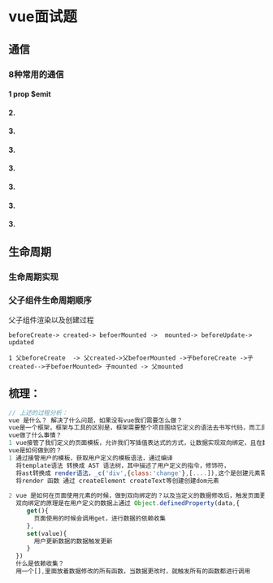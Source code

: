 # vue面试题

## 通信

### 8种常用的通信

#### 1 prop $emit

#### 2.

#### 3.

#### 3.

#### 3.

#### 3.

#### 3.

#### 3.

## 生命周期

### 生命周期实现



### 父子组件生命周期顺序

父子组件渲染以及创建过程

```text
beforeCreate-> created-> befoerMounted ->  mounted-> beforeUpdate-> updated 

1 父beforeCreate  -> 父created->父befoerMounted ->子beforeCreate ->子created-->子befoerMounted> 子mounted -> 父mounted 
```





## 梳理：

```js
// 上述的过程分析：
vue 是什么？ 解决了什么问题，如果没有vue我们需要怎么做？
vue是一个框架，框架与工具的区别是，框架需要整个项目围绕它定义的语法去书写代码，而工具只是部分的调用，传入需要的入参即可。
vue做了什么事情？
1 vue接管了我们定义的页面模板，允许我们写插值表达式的方式，让数据实现双向绑定，且在数据修改的时候再页面更新展示，如果没有vue我们需要频繁的操作dom元素，让后让dom元素的属性在页面增删改查，如修改dom的样式，用户操作时删除以及修改dom的样式等。。
vue是如何做到的？
1 通过接管用户的模板，获取用户定义的模板语法，通过编译
  将template语法 转换成 AST 语法树，其中描述了用户定义的指令，修饰符，
  将ast转换成 render语法，_c('div',{class:'change'},[....]),这个是创建元素需要的vnode
  将render 函数 通过 createElement createText等创建创建dom元素
  
2 vue 是如何在页面使用元素的时候，做到双向绑定的？以及当定义的数据修改后，触发页面更新的?
  双向绑定的原理是在用户定义的数据上通过 Object.definedProperty(data,{
     get(){
       页面使用的时候会调用get，进行数据的依赖收集
     },
     set(value){
	   用户更新数据的数据触发更新
     }
  })
  什么是依赖收集？
  用一个[],里面放着数据修改的所有函数，当数据更改时，就触发所有的函数都进行调用
```

